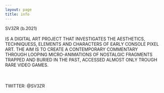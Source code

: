 ```yaml
---
layout: page
title: info
---
```

 
<p class="description" style="text-align: justify;">

SV3ZR (b.2021)
<br>
<br>
IS A DIGITAL ART PROJECT THAT INVESTIGATES THE AESTHETICS, TECHNIQUESS, ELEMENTS AND CHARACTERS OF EARLY CONSOLE PIXEL ART. THE AIM IS TO CREATE A CONTEMPORARY COMMENTARY THROUGH LOOPING MICRO-ANIMATIONS OF NOSTALGIC FRAGMENTS TRAPPED AND BURIED IN THE PAST, ACCESSED ALMOST ONLY TROUGH RARE VIDEO GAMES.
<br>
<br>
<br>
<br>
TWITTER: @SV3ZR
